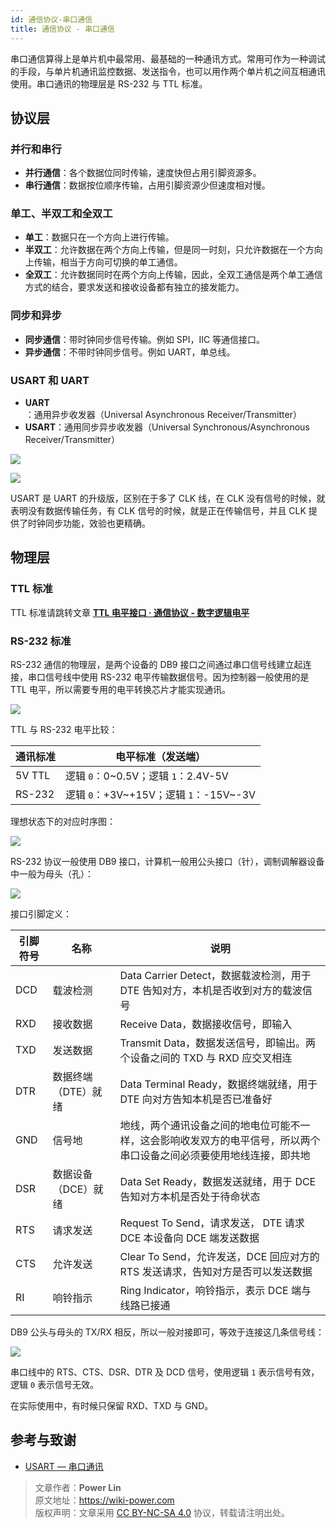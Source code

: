 ```yaml
---
id: 通信协议-串口通信
title: 通信协议 - 串口通信
---
```


串口通信算得上是单片机中最常用、最基础的一种通讯方式。常用可作为一种调试的手段，与单片机通讯监控数据、发送指令，也可以用作两个单片机之间互相通讯使用。串口通讯的物理层是 RS-232 与 TTL 标准。

## 协议层

### 并行和串行

- **并行通信**：各个数据位同时传输，速度快但占用引脚资源多。
- **串行通信**：数据按位顺序传输，占用引脚资源少但速度相对慢。

### 单工、半双工和全双工

- **单工**：数据只在一个方向上进行传输。
- **半双工**：允许数据在两个方向上传输，但是同一时刻，只允许数据在一个方向上传输，相当于方向可切换的单工通信。
- **全双工**：允许数据同时在两个方向上传输，因此，全双工通信是两个单工通信方式的结合，要求发送和接收设备都有独立的接发能力。

### 同步和异步

- **同步通信**：带时钟同步信号传输。例如 SPI，IIC 等通信接口。
- **异步通信**：不带时钟同步信号。例如 UART，单总线。

### USART 和 UART

- **UART**：通用异步收发器（Universal Asynchronous Receiver/Transmitter）
- **USART**：通用同步异步收发器（Universal Synchronous/Asynchronous Receiver/Transmitter）

![](https://wiki-media-1253965369.cos.ap-guangzhou.myqcloud.com/img/20210207095411.png)

![](https://wiki-media-1253965369.cos.ap-guangzhou.myqcloud.com/img/20210207095433.png)

USART 是 UART 的升级版，区别在于多了 CLK 线，在 CLK 没有信号的时候，就表明没有数据传输任务，有 CLK 信号的时候，就是正在传输信号，并且 CLK 提供了时钟同步功能，效验也更精确。

## 物理层

### TTL 标准

TTL 标准请跳转文章 [**TTL 电平接口 · 通信协议 - 数字逻辑电平**](https://wiki-power.com/%E9%80%9A%E4%BF%A1%E5%8D%8F%E8%AE%AE-%E6%95%B0%E5%AD%97%E9%80%BB%E8%BE%91%E7%94%B5%E5%B9%B3#ttl-%E7%94%B5%E5%B9%B3%E6%8E%A5%E5%8F%A3)

### RS-232 标准

RS-232 通信的物理层，是两个设备的 DB9 接口之间通过串口信号线建立起连接，串口信号线中使用 RS-232 电平传输数据信号。因为控制器一般使用的是 TTL 电平，所以需要专用的电平转换芯片才能实现通讯。

![](https://wiki-media-1253965369.cos.ap-guangzhou.myqcloud.com/img/20220415102310.png)

TTL 与 RS-232 电平比较：

| 通讯标准 | 电平标准（发送端）                     |
| -------- | -------------------------------------- |
| 5V TTL   | 逻辑 `0`：0~0.5V；逻辑 `1`：2.4V-5V    |
| RS-232   | 逻辑 `0`：+3V~+15V；逻辑 `1`：-15V~-3V |

理想状态下的对应时序图：

![](https://wiki-media-1253965369.cos.ap-guangzhou.myqcloud.com/img/20220415102914.png)

RS-232 协议一般使用 DB9 接口，计算机一般用公头接口（针），调制调解器设备中一般为母头（孔）：

![](https://wiki-media-1253965369.cos.ap-guangzhou.myqcloud.com/img/20220415103401.png)

接口引脚定义：

| 引脚符号 | 名称                | 说明                                                                                                                 |
| -------- | ------------------- | -------------------------------------------------------------------------------------------------------------------- |
| DCD      | 载波检测            | Data Carrier Detect，数据载波检测，用于 DTE 告知对方，本机是否收到对方的载波信号                                     |
| RXD      | 接收数据            | Receive Data，数据接收信号，即输入                                                                                   |
| TXD      | 发送数据            | Transmit Data，数据发送信号，即输出。两个设备之间的 TXD 与 RXD 应交叉相连                                            |
| DTR      | 数据终端（DTE）就绪 | Data Terminal Ready，数据终端就绪，用于 DTE 向对方告知本机是否已准备好                                               |
| GND      | 信号地              | 地线，两个通讯设备之间的地电位可能不一样，这会影响收发双方的电平信号，所以两个串口设备之间必须要使用地线连接，即共地 |
| DSR      | 数据设备（DCE）就绪 | Data Set Ready，数据发送就绪，用于 DCE 告知对方本机是否处于待命状态                                                  |
| RTS      | 请求发送            | Request To Send，请求发送， DTE 请求 DCE 本设备向 DCE 端发送数据                                                     |
| CTS      | 允许发送            | Clear To Send，允许发送，DCE 回应对方的 RTS 发送请求，告知对方是否可以发送数据                                       |
| RI       | 响铃指示            | Ring Indicator，响铃指示，表示 DCE 端与线路已接通                                                                    |

DB9 公头与母头的 TX/RX 相反，所以一般对接即可，等效于连接这几条信号线：

![](https://wiki-media-1253965369.cos.ap-guangzhou.myqcloud.com/img/20220415103901.png)

串口线中的 RTS、CTS、DSR、DTR 及 DCD 信号，使用逻辑 `1` 表示信号有效，逻辑 `0` 表示信号无效。

在实际使用中，有时候只保留 RXD、TXD 与 GND。

## 参考与致谢

- [USART — 串口通讯](https://doc.embedfire.com/mcu/stm32/f103/hal_generalzh/latest/doc/chapter20/chapter20.html)

> 文章作者：**Power Lin**  
> 原文地址：<https://wiki-power.com>  
> 版权声明：文章采用 [CC BY-NC-SA 4.0](https://creativecommons.org/licenses/by/4.0/deed.zh) 协议，转载请注明出处。
